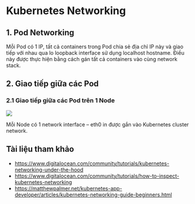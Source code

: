 # Kubernetes Networking

## 1. Pod Networking
Mỗi Pod có 1 IP, tất cả containers trong Pod chia sẻ địa chỉ IP này và giao tiếp với nhau qua lo loopback interface sử dụng localhost hostname. Điều này được thực hiện bằng cách gán tất cả containers vào cùng network stack.

## 2. Giao tiếp giữa các Pod
### 2.1 Giao tiếp giữa các Pod trên 1 Node

<img src=https://i.imgur.com/rNqXQUf.png>

Mỗi Node có 1 network interface – eth0 in được gắn vào Kubernetes cluster network. 














## Tài liệu tham khảo
- https://www.digitalocean.com/community/tutorials/kubernetes-networking-under-the-hood
- https://www.digitalocean.com/community/tutorials/how-to-inspect-kubernetes-networking
- https://matthewpalmer.net/kubernetes-app-developer/articles/kubernetes-networking-guide-beginners.html
